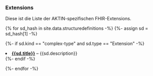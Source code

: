 ### Extensions

Diese ist die Liste der AKTIN-spezifischen FHIR-Extensions.

{% for sd_hash in site.data.structuredefinitions -%} {%- assign sd = sd_hash[1] -%} 

{%- if sd.kind == "complex-type" and sd.type == "Extension" -%}

<li><a href="{{sd.path}}"><strong>{{sd.title}}</strong></a> – {{sd.description}}</li>
{%- endif -%}

{%- endfor -%}

<p> </p>

